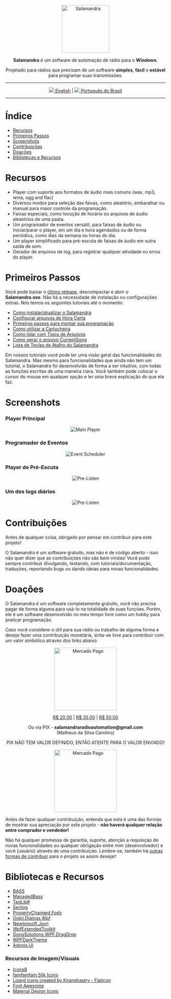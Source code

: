 <p align="center">
	<img alt="Salamandra" height="150" src="../Readme/lizard.png"/>
</p>

<p align="center">
	<b>Salamandra</b> é um software de automação de rádio para o <b>Windows</b>.
</p> 

<p align="center">
	Projetado para rádios que precisam de um software <b>simples</b>, <b>fácil</b> e <b>estável</b> para programar suas transmissões.
</p>

<hr>

<p align="center">
	<a href="https://github.com/ocarolino/SalamandraRadio"><img src="../Readme/Flags/us.png"/> English</a> | <a href="https://github.com/ocarolino/SalamandraRadio/blob/main/Lang/README.pt-BR.md"><img src="../Readme/Flags/br.png"/> Português do Brasil</a>
</p>

<hr>

# Índice

- [Recursos](#recursos)
- [Primeiros Passos](#primeiros-passos)
- [Screenshots](#screenshots)
- [Contribuições](#contribuições)
- [Doações](#doações)
- [Bibliotecas e Recursos](#bibliotecas-e-recursos)

# Recursos
* Player com suporte aos formatos de áudio mais comuns (wav, mp3, wma, ogg and flac)
* Diversos modos para seleção das faixas, como aleatório, embaralhar ou manual para maior controle da programação.
* Faixas especiais, como locução de horário ou arquivos de áudio aleatórios de uma pasta.
* Um programador de eventos versátil, para faixas de áudio ou iniciar/parar o player, em um dia e hora agendados ou de forma periódica, como dias da semana ou horas do dia.
* Um player simplificado para pré-escuta de faixas de áudio em outra saída de som.
* Gerador de arquivos de log, para registrar qualquer atividade ou erros do player.

# Primeiros Passos
Você pode baixar o <a href="https://github.com/ocarolino/SalamandraRadio/releases/latest/download/Salamandra.rar">último release</a>, descompactar e abrir o **Salamandra.exe**. Não há a necessidade de instalação ou configurações extras. Nós temos os seguintes tutoriais até o momento:

- <a href="https://github.com/ocarolino/SalamandraRadio/blob/main/Lang/Docs/How%20to%20Install.pt-br.md">Como instalar/atualizar o Salamandra</a>
- <a href="https://github.com/ocarolino/SalamandraRadio/blob/main/Lang/Docs/Getting%20Started.pt-br.md#configurando-os-arquivos-de-locu%C3%A7%C3%A3o-de-hora">Configurar arquivos de Hora Certa</a>
- <a href="https://github.com/ocarolino/SalamandraRadio/blob/main/Lang/Docs/Getting%20Started.pt-br.md">Primeiros passos para montar sua programação</a>
- <a href="https://github.com/ocarolino/SalamandraRadio/blob/main/Lang/Docs/How%20to%20use%20the%20Cartwall.pt-br.md">Como utilizar a Cartucheira</a>
- <a href="https://github.com/ocarolino/SalamandraRadio/blob/main/Lang/Docs/File%20Types.pt-br.md">Como lidar com Tipos de Arquivos</a>
- <a href="https://github.com/ocarolino/SalamandraRadio/blob/main/Lang/Docs/How%20to%20create%20CurrentSong.pt-br.md">Como gerar o arquivo CurrentSong</a>
- <a href="https://github.com/ocarolino/SalamandraRadio/blob/main/Lang/Docs/Hotkeys.pt-br.md">Lista de Teclas de Atalho do Salamandra</a>

Em nossos tutoriais você pode ter uma visão geral das funcionalidades do Salamandra. Mas mesmo para funcionalidades que ainda não tem um tutorial, o Salamandra foi desenvolvido de forma a ser intuitivo, com todas as funções escritas de uma maneira clara. Você também pode colocar o cursor do mouse em qualquer opção e ler uma breve explicação do que ela faz.

# Screenshots

### Player Principal
<p align="center">
	<img src="../Readme/sc01.png" alt="Main Player"/>
</p>

### Programador de Eventos
<p align="center">
	<img src="../Readme/sc02.png" alt="Event Scheduler"/>
</p>

### Player de Pré-Escuta
<p align="center">
	<img src="../Readme/sc03.png" alt="Pre-Listen"/>
</p>

### Um dos logs diários
<p align="center">
	<img src="../Readme/sc04.png" alt="Pre-Listen"/>
</p>

# Contribuições
Antes de qualquer coisa, obrigado por pensar em contribuir para este projeto! 

O Salamandra é um software gratuito, mas não é de código aberto - isso não quer dizer que as contribuições não são bem vindas! Você pode sempre contribuir divulgando, testando, com tutoriais/documentação, traduções, reportando bugs ou dando ideias para novas funcionalidades.

# Doações

O Salamandra é um software completamente gratuito, você não precisa pagar de forma alguma para usá-lo na totalidade de suas funções. Porém, ele é um software desenvolvido no meu tempo livre como um hobby para praticar programação. 

Caso você considere-o útil para sua rádio ou trabalho de alguma forma e deseje fazer uma contribuição monetária, sinta-se livre para contribuir com um valor simbólico através dos links abaixo:

<p align="center">
<img src="../Readme/mercado-pago-logo.png" alt="Mercado Pago" width="196">
</p>

<p align="center">
	<a href="https://mpago.la/2TrMuvN">R$ 20,00</a> |
	<a href="https://mpago.la/1XN7QWp">R$ 35,00</a> |
	<a href="https://mpago.la/2kzSgwS">R$ 50,00</a>
</p>

<p align="center">
Ou via PIX - <strong>salamandraradioautomation@gmail.com</strong><br/>(Matheus da Silva Carolino)</strong>
</p>

<p align="center">
PIX NÃO TEM VALOR DEFINIDO, ENTÃO ATENTE PARA O VALOR ENVIADO!
</p>

<p align="center">
<img src="../Readme/PixQrCode.png" alt="Mercado Pago" width="196">
</p>

Antes de fazer qualquer contribuição, entenda que esta é uma das formas de mostrar sua apreciação por este projeto - **não haverá qualquer relação entre comprador e vendedor!** 

Não há qualquer promessa de garantia, suporte, atenção a requisição de novas funcionalidades ou qualquer obrigação entre mim (desenvolvedor) e você (usuário) através de uma contribuição. Lembre-se, também há [outras formas de contribuir](#contribuições) para o projeto se assim desejar!

# Bibliotecas e Recursos

* [BASS](https://www.un4seen.com/)
* [ManagedBass](https://github.com/ManagedBass/ManagedBass)
* [TagLib#](https://github.com/mono/taglib-sharp)
* [Serilog](https://github.com/serilog/serilog)
* [PropertyChanged.Fody](https://github.com/Fody/PropertyChanged)
* [Ookii.Dialogs.Wpf](https://github.com/ookii-dialogs/ookii-dialogs-wpf)
* [Newtonsoft.Json](https://www.newtonsoft.com/json)
* [WpfExtendedToolkit](https://github.com/dotnetprojects/WpfExtendedToolkit)
* [GongSolutions.WPF.DragDrop](https://github.com/punker76/gong-wpf-dragdrop)
* [WPFDarkTheme](https://github.com/AngryCarrot789/WPFDarkTheme)
* [Adonis UI](https://benruehl.github.io/adonis-ui/)

### Recursos de Imagem/Visuais

* [Icons8](https://icons8.com)
* [famfamfam Silk Icons](http://www.famfamfam.com/lab/icons/silk/)
* [Lizard icons created by Kiranshastry - Flaticon](https://www.flaticon.com/free-icons/lizard)
* [Font Awesome](https://fontawesome.com/)
* [Material Design Icons](fonts.google.com/icons)